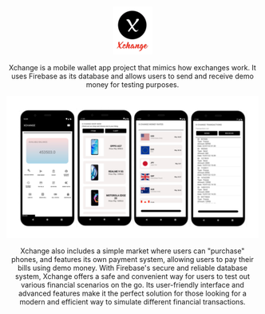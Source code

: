 <p align="center">
  <img src="./images/logo.png">
  <p align="center">Xchange is a mobile wallet app project that mimics how exchanges work. It uses Firebase as its database and allows users to send and receive demo money for testing purposes.</p>
</p>


<p align="center">
  <img src="./images/images.PNG">
  <p align="center">Xchange also includes a simple market where users can "purchase" phones, and features its own payment system, allowing users to pay their bills using demo money. With Firebase's secure and reliable database system, Xchange offers a safe and convenient way for users to test out various financial scenarios on the go. Its user-friendly interface and advanced features make it the perfect solution for those looking for a modern and efficient way to simulate different financial transactions.</p>
</p>


